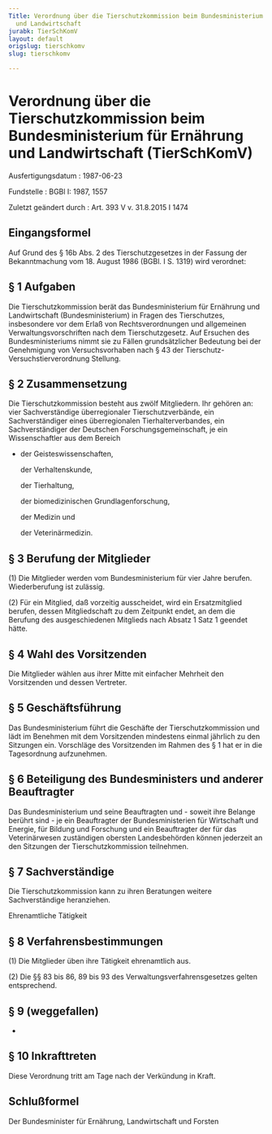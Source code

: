 ```yaml
---
Title: Verordnung über die Tierschutzkommission beim Bundesministerium für Ernährung
  und Landwirtschaft
jurabk: TierSchKomV
layout: default
origslug: tierschkomv
slug: tierschkomv

---
```


# Verordnung über die Tierschutzkommission beim Bundesministerium für Ernährung und Landwirtschaft (TierSchKomV)

Ausfertigungsdatum
:   1987-06-23

Fundstelle
:   BGBl I: 1987, 1557

Zuletzt geändert durch
:   Art. 393 V v. 31.8.2015 I 1474


## Eingangsformel

Auf Grund des § 16b Abs. 2 des Tierschutzgesetzes in der Fassung der Bekanntmachung vom 18. August 1986 (BGBl. I S. 1319) wird verordnet:


## § 1 Aufgaben

Die Tierschutzkommission berät das Bundesministerium für Ernährung und Landwirtschaft (Bundesministerium) in Fragen des Tierschutzes, insbesondere vor dem Erlaß von Rechtsverordnungen und allgemeinen Verwaltungsvorschriften nach dem Tierschutzgesetz. Auf Ersuchen des Bundesministeriums nimmt sie zu Fällen grundsätzlicher Bedeutung bei der Genehmigung von Versuchsvorhaben nach § 43 der Tierschutz-Versuchstierverordnung Stellung.


## § 2 Zusammensetzung

Die Tierschutzkommission besteht aus zwölf Mitgliedern. Ihr gehören an:
vier Sachverständige überregionaler Tierschutzverbände,
ein Sachverständiger eines überregionalen Tierhalterverbandes,
ein Sachverständiger der Deutschen Forschungsgemeinschaft,
je ein Wissenschaftler aus dem Bereich

*   der Geisteswissenschaften,

    der Verhaltenskunde,

    der Tierhaltung,

    der biomedizinischen Grundlagenforschung,

    der Medizin und

    der Veterinärmedizin.





## § 3 Berufung der Mitglieder

(1) Die Mitglieder werden vom Bundesministerium für vier Jahre berufen. Wiederberufung ist zulässig.

(2) Für ein Mitglied, daß vorzeitig ausscheidet, wird ein Ersatzmitglied berufen, dessen Mitgliedschaft zu dem Zeitpunkt endet, an dem die Berufung des ausgeschiedenen Mitglieds nach Absatz 1 Satz 1 geendet hätte.


## § 4 Wahl des Vorsitzenden

Die Mitglieder wählen aus ihrer Mitte mit einfacher Mehrheit den Vorsitzenden und dessen Vertreter.


## § 5 Geschäftsführung

Das Bundesministerium führt die Geschäfte der Tierschutzkommission und lädt im Benehmen mit dem Vorsitzenden mindestens einmal jährlich zu den Sitzungen ein. Vorschläge des Vorsitzenden im Rahmen des § 1 hat er in die Tagesordnung aufzunehmen.


## § 6 Beteiligung des Bundesministers und anderer Beauftragter

Das Bundesministerium und seine Beauftragten und - soweit ihre Belange berührt sind - je ein Beauftragter der Bundesministerien für Wirtschaft und Energie, für Bildung und Forschung und ein Beauftragter der für das Veterinärwesen zuständigen obersten Landesbehörden können jederzeit an den Sitzungen der Tierschutzkommission teilnehmen.


## § 7 Sachverständige

Die Tierschutzkommission kann zu ihren Beratungen weitere Sachverständige heranziehen.

Ehrenamtliche Tätigkeit

## § 8 Verfahrensbestimmungen

(1) Die Mitglieder üben ihre Tätigkeit ehrenamtlich aus.

(2) Die §§ 83 bis 86, 89 bis 93 des Verwaltungsverfahrensgesetzes gelten entsprechend.


## § 9 (weggefallen)

-


## § 10 Inkrafttreten

Diese Verordnung tritt am Tage nach der Verkündung in Kraft.


## Schlußformel

Der Bundesminister für Ernährung, Landwirtschaft und Forsten

